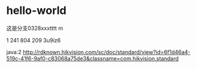 # hello-world
这是分支0328xxxtttt m


1 241 804 209
3u9iz6


java:2
http://rdknown.hikvision.com/sc/doc/standard/view?id=6f1d46a4-519c-41f6-9af0-c83068a75de3&classname=com.hikvision.standard
